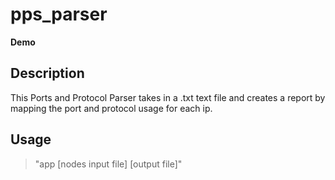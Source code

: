 # pps_parser
**Demo**

## Description
This Ports and Protocol Parser takes in a .txt text file and creates a report by mapping the port and protocol usage for each ip.  


## Usage
>"app [nodes input file] [output file]"

